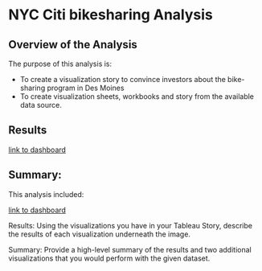 # NYC Citi bikesharing Analysis

## Overview of the Analysis

The purpose of this analysis is:
* To create a visualization story to convince investors about the bike-sharing program in Des Moines
* To create visualization sheets, workbooks and story from the available data source. 

## Results

[link to dashboard](https://public.tableau.com/profile/anusuya.poonja#!/vizhome/NYCCitiBikesharingChallenge/NYCCitiBikishare?publish=yes)

## Summary:
This analysis included:

[link to dashboard](https://public.tableau.com/profile/anusuya.poonja#!/vizhome/NYCCitiBikesharingChallenge/NYCCitiBikishare?publish=yes)

Results: Using the visualizations you have in your Tableau Story, describe the results of each visualization underneath the image.


Summary: Provide a high-level summary of the results and two additional visualizations that you would perform with the given dataset.
